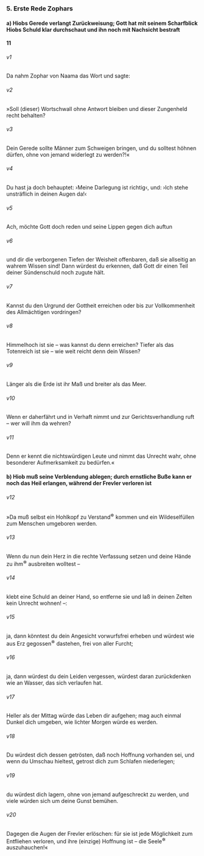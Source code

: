 ### 5. Erste Rede Zophars

#### a) Hiobs Gerede verlangt Zurückweisung; Gott hat mit seinem Scharfblick Hiobs Schuld klar durchschaut und ihn noch mit Nachsicht bestraft

__11__

###### v1
Da nahm Zophar von Naama das Wort und sagte:


###### v2
»Soll (dieser) Wortschwall ohne Antwort bleiben und dieser Zungenheld recht behalten?

###### v3
Dein Gerede sollte Männer zum Schweigen bringen, und du solltest höhnen dürfen, ohne von jemand widerlegt zu werden?!«

###### v4
Du hast ja doch behauptet: ›Meine Darlegung ist richtig‹, und: ›Ich stehe unsträflich in deinen Augen da!‹

###### v5
Ach, möchte Gott doch reden und seine Lippen gegen dich auftun

###### v6
und dir die verborgenen Tiefen der Weisheit offenbaren, daß sie allseitig an wahrem Wissen sind! Dann würdest du erkennen, daß Gott dir einen Teil deiner Sündenschuld noch zugute hält.

###### v7
Kannst du den Urgrund der Gottheit erreichen oder bis zur Vollkommenheit des Allmächtigen vordringen?

###### v8
Himmelhoch ist sie – was kannst du denn erreichen? Tiefer als das Totenreich ist sie – wie weit reicht denn dein Wissen?

###### v9
Länger als die Erde ist ihr Maß und breiter als das Meer.

###### v10
Wenn er daherfährt und in Verhaft nimmt und zur Gerichtsverhandlung ruft – wer will ihm da wehren?

###### v11
Denn er kennt die nichtswürdigen Leute und nimmt das Unrecht wahr, ohne besonderer Aufmerksamkeit zu bedürfen.«

#### b) Hiob muß seine Verblendung ablegen; durch ernstliche Buße kann er noch das Heil erlangen, während der Frevler verloren ist


###### v12
»Da muß selbst ein Hohlkopf zu Verstand<sup title="oder: zur Besinnung">&#x2732;</sup>
 kommen und ein Wildeselfüllen zum Menschen umgeboren werden.

###### v13
Wenn du nun dein Herz in die rechte Verfassung setzen und deine Hände zu ihm<sup title="d.h. zu Gott">&#x2732;</sup>
 ausbreiten wolltest –

###### v14
klebt eine Schuld an deiner Hand, so entferne sie und laß in deinen Zelten kein Unrecht wohnen! –:

###### v15
ja, dann könntest du dein Angesicht vorwurfsfrei erheben und würdest wie aus Erz gegossen<sup title="= unerschütterlich">&#x2732;</sup>
 dastehen, frei von aller Furcht;

###### v16
ja, dann würdest du dein Leiden vergessen, würdest daran zurückdenken wie an Wasser, das sich verlaufen hat.

###### v17
Heller als der Mittag würde das Leben dir aufgehen; mag auch einmal Dunkel dich umgeben, wie lichter Morgen würde es werden.

###### v18
Du würdest dich dessen getrösten, daß noch Hoffnung vorhanden sei, und wenn du Umschau hieltest, getrost dich zum Schlafen niederlegen;

###### v19
du würdest dich lagern, ohne von jemand aufgeschreckt zu werden, und viele würden sich um deine Gunst bemühen.

###### v20
Dagegen die Augen der Frevler erlöschen: für sie ist jede Möglichkeit zum Entfliehen verloren, und ihre (einzige) Hoffnung ist – die Seele<sup title="= das Leben">&#x2732;</sup>
 auszuhauchen!«